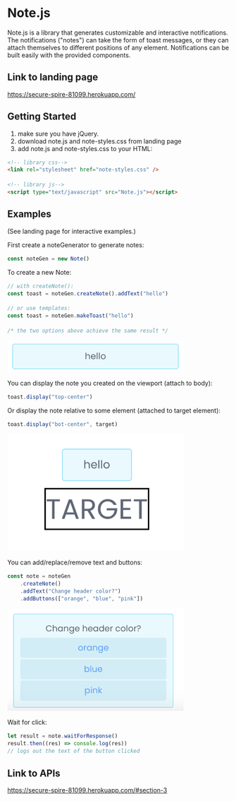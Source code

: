 # Note.js

Note.js is a library that generates customizable and interactive notifications. The notifications ("notes") can take the form of toast messages, or they can attach themselves to different positions of any element. Notifications can be built easily with the provided components.

## Link to landing page
https://secure-spire-81099.herokuapp.com/

## Getting Started
1. make sure you have jQuery.
2. download note.js and note-styles.css from landing page
3. add note.js and note-styles.css to your HTML:

```HTML
<!-- library css-->
<link rel="stylesheet" href="note-styles.css" />

<!-- library js-->
<script type="text/javascript" src="Note.js"></script>
```

## Examples
(See landing page for interactive examples.)

First create a noteGenerator to generate notes:
```Javascript
const noteGen = new Note()
```
To create a new Note:
```Javascript
// with createNote():
const toast = noteGen.createNote().addText("hello")

// or use templates:
const toast = noteGen.makeToast("hello")

/* the two options above achieve the same result */
```

<img src="assets/images/hello.png" alt="drawing" width="400"/>

You can display the note you created on the viewport (attach to body):
```Javascript
toast.display("top-center")
```
Or display the note relative to some element (attached to target element):
```Javascript
toast.display("bot-center", target)
```
<img src="assets/images/hello_attached.png" alt="drawing" width="400"/>

You can add/replace/remove text and buttons:
```Javascript
const note = noteGen
	.createNote()
	.addText("Change header color?")
	.addButtons(["orange", "blue", "pink"])
```
<img src="assets/images/poll.png" alt="drawing" width="400"/>

Wait for click:
```Javascript
let result = note.waitForResponse()
result.then((res) => console.log(res))
// logs out the text of the button clicked
```
## Link to APIs
https://secure-spire-81099.herokuapp.com/#section-3

